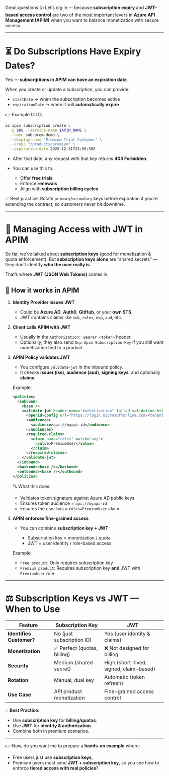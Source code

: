 Great questions 👍 Let’s dig in — because **subscription expiry** and **JWT-based access control** are two of the most important levers in **Azure API Management (APIM)** when you want to balance monetization with secure access.

---

# ⏳ Do Subscriptions Have Expiry Dates?

Yes — **subscriptions in APIM can have an expiration date**.

When you create or update a subscription, you can provide:

* `startDate` → when the subscription becomes active
* `expirationDate` → when it will **automatically expire**

👉 Example (CLI):

```bash
az apim subscription create \
  -g $RG --service-name $APIM_NAME \
  --name sub-prem-demo \
  --display-name "Premium Trial Customer" \
  --scope "/products/premium" \
  --expiration-date 2025-12-31T23:59:59Z
```

* After that date, any request with that key returns **403 Forbidden**.
* You can use this to:

  * Offer **free trials**
  * Enforce **renewals**
  * Align with **subscription billing cycles**

✅ Best practice: Rotate `primary`/`secondary` keys before expiration if you’re extending the contract, so customers never hit downtime.

---

# 🔑 Managing Access with JWT in APIM

So far, we’ve talked about **subscription keys** (good for monetization & quota enforcement). But **subscription keys alone** are “shared secrets” — they don’t identify **who the user really is**.

That’s where **JWT (JSON Web Tokens)** comes in.

## 📌 How it works in APIM

1. **Identity Provider issues JWT**

   * Could be **Azure AD**, **Auth0**, **GitHub**, or your **own STS**.
   * JWT contains claims like `sub`, `roles`, `exp`, `aud`, etc.

2. **Client calls APIM with JWT**

   * Usually in the `Authorization: Bearer <token>` header.
   * Optionally, they also send `Ocp-Apim-Subscription-Key` if you still want monetization tied to a product.

3. **APIM Policy validates JWT**

   * You configure `validate-jwt` in the inbound policy.
   * It checks **issuer (iss)**, **audience (aud)**, **signing keys**, and optionally **claims**.

   Example:

   ```xml
   <policies>
     <inbound>
       <base />
       <validate-jwt header-name="Authorization" failed-validation-httpcode="401" failed-validation-error-message="Unauthorized">
         <openid-config url="https://login.microsoftonline.com/<tenant-id>/v2.0/.well-known/openid-configuration" />
         <audiences>
           <audience>api://myapi-id</audience>
         </audiences>
         <required-claims>
           <claim name="roles" match="any">
             <value>PremiumUser</value>
           </claim>
         </required-claims>
       </validate-jwt>
     </inbound>
     <backend><base /></backend>
     <outbound><base /></outbound>
   </policies>
   ```

   🔍 What this does:

   * Validates token signature against Azure AD public keys
   * Ensures token audience = `api://myapi-id`
   * Ensures the user has a `roles=PremiumUser` claim

4. **APIM enforces fine-grained access**

   * You can combine **subscription key + JWT**:

     * Subscription key = monetization / quota
     * JWT = user identity / role-based access

   Example:

   * `Free product`: Only requires subscription key
   * `Premium product`: Requires subscription key **and** JWT with `PremiumUser` role

---

# ⚖️ Subscription Keys vs JWT — When to Use

| Feature                  | Subscription Key            | JWT                                     |
| ------------------------ | --------------------------- | --------------------------------------- |
| **Identifies Customer?** | No (just subscription ID)   | Yes (user identity & claims)            |
| **Monetization**         | ✅ Perfect (quotas, billing) | ❌ Not designed for billing              |
| **Security**             | Medium (shared secret)      | High (short-lived, signed, claim-based) |
| **Rotation**             | Manual, dual key            | Automatic (token refresh)               |
| **Use Case**             | API product monetization    | Fine-grained access control             |

💡 **Best Practice:**

* Use **subscription key** for **billing/quotas**.
* Use **JWT** for **identity & authorization**.
* Combine both in premium scenarios.

---

👉 Now, do you want me to prepare a **hands-on example** where:

* Free users just use **subscription keys**,
* Premium users must send **JWT + subscription key**,
  so you see how to enforce **tiered access with real policies**?
